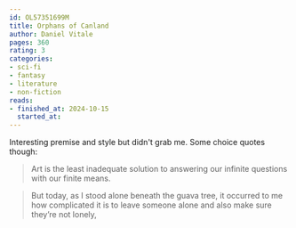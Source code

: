 ```yaml
---
id: OL57351699M
title: Orphans of Canland
author: Daniel Vitale
pages: 360
rating: 3
categories:
- sci-fi
- fantasy
- literature
- non-fiction
reads:
- finished_at: 2024-10-15
  started_at: 
---
```


Interesting premise and style but didn't grab me. Some choice quotes though:

> Art is the least inadequate solution to answering our infinite questions with
> our finite means.

> But today, as I stood alone beneath the guava tree, it occurred to me how
> complicated it is to leave someone alone and also make sure they’re not
> lonely,
